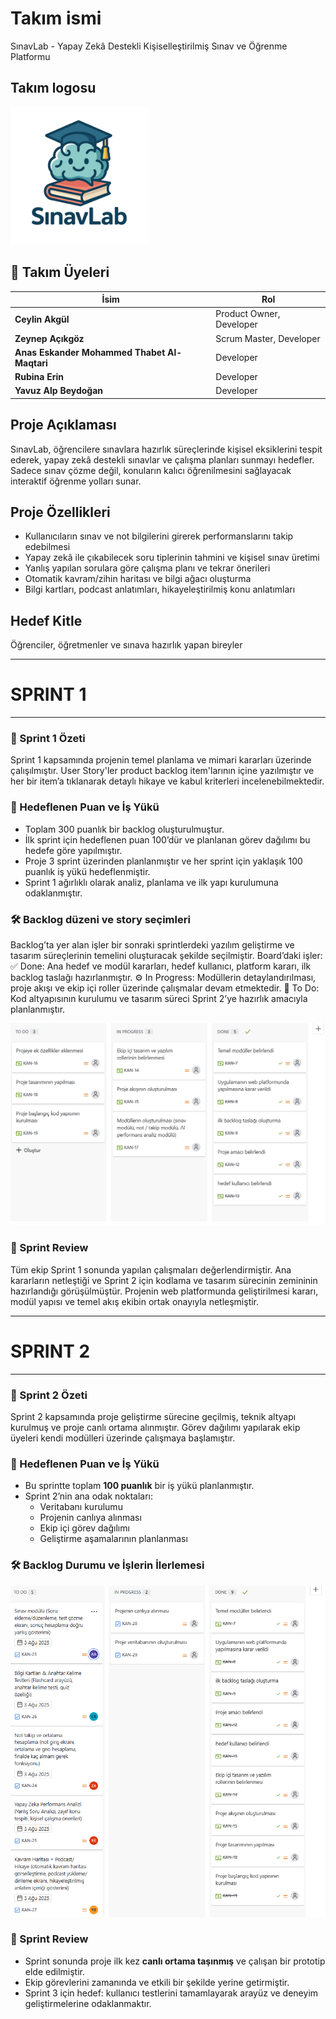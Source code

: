 # Takım ismi 
SınavLab - Yapay Zekâ Destekli Kişiselleştirilmiş Sınav ve Öğrenme Platformu

## Takım logosu 
<img src="readme/sinavlab_logo.png" alt="SınavLab Logo" width="220"/>

## 👥 Takım Üyeleri

| İsim                                      | Rol                        |
|-------------------------------------------|-----------------------------|
| **Ceylin Akgül**                          | Product Owner, Developer   |
| **Zeynep Açıkgöz**                        | Scrum Master, Developer    |
| **Anas Eskander Mohammed Thabet Al-Maqtari** | Developer                |
| **Rubina Erin**                           | Developer                  |
| **Yavuz Alp Beydoğan**                    | Developer                  |


## Proje Açıklaması
SınavLab, öğrencilere sınavlara hazırlık süreçlerinde kişisel eksiklerini tespit ederek, yapay zekâ destekli sınavlar ve çalışma planları sunmayı hedefler. Sadece sınav çözme değil, konuların kalıcı öğrenilmesini sağlayacak interaktif öğrenme yolları sunar.

## Proje Özellikleri
* Kullanıcıların sınav ve not bilgilerini girerek performanslarını takip edebilmesi
* Yapay zekâ ile çıkabilecek soru tiplerinin tahmini ve kişisel sınav üretimi
* Yanlış yapılan sorulara göre çalışma planı ve tekrar önerileri
* Otomatik kavram/zihin haritası ve bilgi ağacı oluşturma
* Bilgi kartları, podcast anlatımları, hikayeleştirilmiş konu anlatımları

## Hedef Kitle
Öğrenciler, öğretmenler ve sınava hazırlık yapan bireyler

---
# SPRINT 1
---

### 📌 Sprint 1 Özeti
Sprint 1 kapsamında projenin temel planlama ve mimari kararları üzerinde çalışılmıştır.
User Story'ler product backlog item'larının içine yazılmıştır ve her bir item’a tıklanarak detaylı hikaye ve kabul kriterleri incelenebilmektedir.


### 🎯 Hedeflenen Puan ve İş Yükü
- Toplam 300 puanlık bir backlog oluşturulmuştur.
- İlk sprint için hedeflenen puan 100’dür ve planlanan görev dağılımı bu hedefe göre yapılmıştır.
- Proje 3 sprint üzerinden planlanmıştır ve her sprint için yaklaşık 100 puanlık iş yükü hedeflenmiştir.
- Sprint 1 ağırlıklı olarak analiz, planlama ve ilk yapı kurulumuna odaklanmıştır.


### 🛠 Backlog düzeni ve story seçimleri
Backlog’ta yer alan işler bir sonraki sprintlerdeki yazılım geliştirme ve tasarım süreçlerinin temelini oluşturacak şekilde seçilmiştir.
Board’daki işler:
✅ Done: Ana hedef ve modül kararları, hedef kullanıcı, platform kararı, ilk backlog taslağı hazırlanmıştır.
⚙️ In Progress: Modüllerin detaylandırılması, proje akışı ve ekip içi roller üzerinde çalışmalar devam etmektedir.
📝 To Do: Kod altyapısının kurulumu ve tasarım süreci Sprint 2’ye hazırlık amacıyla planlanmıştır.

![sınavlab](readme/sprint1.png)


### 🌟 Sprint Review
Tüm ekip Sprint 1 sonunda yapılan çalışmaları değerlendirmiştir.
Ana kararların netleştiği ve Sprint 2 için kodlama ve tasarım sürecinin zemininin hazırlandığı görüşülmüştür.
Projenin web platformunda geliştirilmesi kararı, modül yapısı ve temel akış ekibin ortak onayıyla netleşmiştir.

----
# SPRINT 2
----

### 📌 Sprint 2 Özeti  
Sprint 2 kapsamında proje geliştirme sürecine geçilmiş, teknik altyapı kurulmuş ve proje canlı ortama alınmıştır. Görev dağılımı yapılarak ekip üyeleri kendi modülleri üzerinde çalışmaya başlamıştır.


### 🎯 Hedeflenen Puan ve İş Yükü  
- Bu sprintte toplam **100 puanlık** bir iş yükü planlanmıştır.  
- Sprint 2’nin ana odak noktaları:
  - Veritabanı kurulumu  
  - Projenin canlıya alınması  
  - Ekip içi görev dağılımı  
  - Geliştirme aşamalarının planlanması


### 🛠 Backlog Durumu ve İşlerin İlerlemesi  

![sprint2](readme/sprint2.png)


### 🌟 Sprint Review  
- Sprint sonunda proje ilk kez **canlı ortama taşınmış** ve çalışan bir prototip elde edilmiştir.  
- Ekip görevlerini zamanında ve etkili bir şekilde yerine getirmiştir.  
- Sprint 3 için hedef: kullanıcı testlerini tamamlayarak arayüz ve deneyim geliştirmelerine odaklanmaktır.

